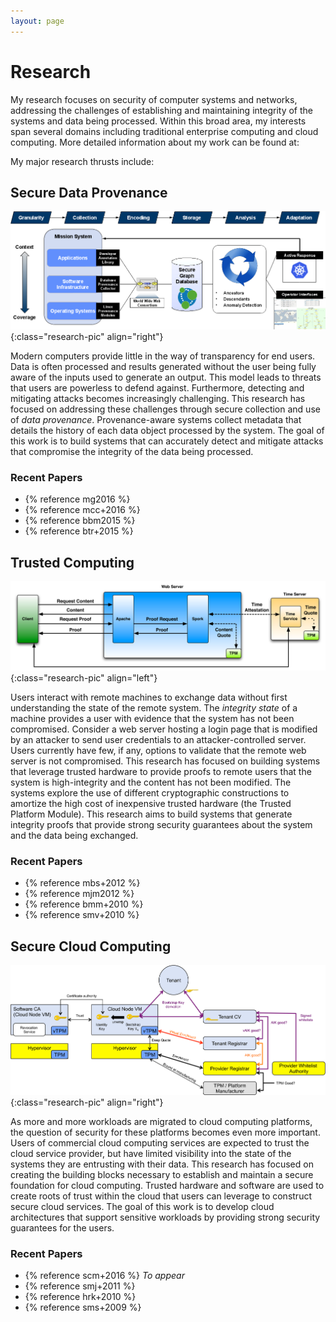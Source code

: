```yaml
---
layout: page
---
```


# Research

My research focuses on security of computer systems and networks, addressing the challenges of establishing and maintaining integrity of the systems and data being processed. Within this broad area, my interests span several domains including traditional enterprise computing and cloud computing. More detailed information about my work can be found at:

My major research thrusts include:

## Secure Data Provenance
![End-to-end data provenance](/images/prov-image.png){:class="research-pic" align="right"}

Modern computers provide little in the way of transparency for end users. Data is often processed and results generated without the user being fully aware of the inputs used to generate an output. This model leads to threats that users are powerless to defend against. Furthermore, detecting and mitigating attacks becomes increasingly challenging. This research has focused on addressing these challenges through secure collection and use of *data provenance*. Provenance-aware systems collect metadata that details the history of each data object processed by the system. The goal of this work is to build systems that can accurately detect and mitigate attacks that compromise the integrity of the data being processed.

### Recent Papers

- {% reference mg2016 %}
- {% reference mcc+2016 %}
- {% reference bbm2015 %}
- {% reference btr+2015 %}

## Trusted Computing
![Trusted Computing](/images/tc-image.png){:class="research-pic" align="left"}

Users interact with remote machines to exchange data without first understanding the state of the remote system. The *integrity state* of a machine provides a user with evidence that the system has not been compromised. Consider a web server hosting a login page that is modified by an attacker to send user credentials to an attacker-controlled server. Users currently have few, if any, options to validate that the remote web server is not compromised. This research has focused on building systems that leverage trusted hardware to provide proofs to remote users that the system is high-integrity and the content has not been modified. The systems explore the use of different cryptographic constructions to amortize the high cost of inexpensive trusted hardware (the Trusted Platform Module). This research aims to build systems that generate integrity proofs that provide strong security guarantees about the system and the data being exchanged.

### Recent Papers

- {% reference mbs+2012 %}
- {% reference mjm2012 %}
- {% reference bmm+2010 %}
- {% reference smv+2010 %}

## Secure Cloud Computing
![Cloud Computing](/images/cloud-image.png){:class="research-pic" align="right"}

As more and more workloads are migrated to cloud computing platforms, the question of security for these platforms becomes even more important. Users of commercial cloud computing services are expected to trust the cloud service provider, but have limited visibility into the state of the systems they are entrusting with their data. This research has focused on creating the building blocks necessary to establish and maintain a secure foundation for cloud computing. Trusted hardware and software are used to create roots of trust within the cloud that users can leverage to construct secure cloud services. The goal of this work is to develop cloud architectures that support sensitive workloads by providing strong security guarantees for the users.

### Recent Papers

- {% reference scm+2016 %} *To appear*
- {% reference smj+2011 %}
- {% reference hrk+2010 %}
- {% reference sms+2009 %}
